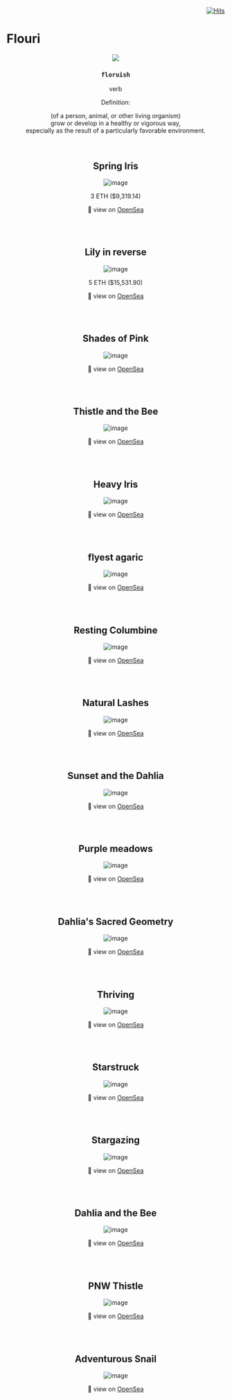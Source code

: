 <div align="right">
  
[![Hits](https://hits.seeyoufarm.com/api/count/incr/badge.svg?url=https%3A%2F%2Fgithub.com%2FUnderground-Railroad%2FmagnificentMammals%2Fblob%2Fmain%2FnftCollections%2Fflouri.md&count_bg=%23F432D8&title_bg=%23555555&icon=macys.svg&icon_color=%23F432D8&title=hits&edge_flat=false)](https://hits.seeyoufarm.com)
  
 </div>
 
# Flouri

<div align="center">
  
![](https://cdn.discordapp.com/attachments/894474009759084564/929704707302256700/unknown.png)

</div>

<div align="center">
  
### `floruish`

verb

Definition:

(of a person, animal, or other living organism) <br>
  grow or develop in a healthy or vigorous way, <br>
  especially as the result of a particularly favorable environment.

</div>  
  
<br>

<h2 align="center"> Spring Iris </h2>
<div align="center">
  
![image](https://lh3.googleusercontent.com/0E6QKYgsqTdxU7LhIy7l7N81Ii1D91HM_bADxNVa7dkr7I8PZ7_qoibcSvPiMgl1ACHHwqm7jBqonFGMAiXqCAWr3k8fmhaiFzF9_8A=w600)<br>
 
3 ETH ($9,319.14)
  
👀 view on [OpenSea](https://opensea.io/assets/0x495f947276749ce646f68ac8c248420045cb7b5e/12714204501747205633217818940794087116270597844190628696059582146339898654721)
  
</div>

<br>

</div>  
  
<br>

<h2 align="center"> Lily in reverse </h2>
<div align="center">
  
![image](https://lh3.googleusercontent.com/TiYo5N2anU-kOzn-G9z8WHSjyqj-0u8YG-_ymC1E6DwE5zs-qOT3n8tvMsNlQXrW-Dp_m6wQKXesAeXhCUE8eyKlYvTD91fooQl52A=w600)<br>
  
5 ETH ($15,531.90)
  
👀 view on [OpenSea](https://opensea.io/assets/0x495f947276749ce646f68ac8c248420045cb7b5e/12714204501747205633217818940794087116270597844190628696059582159534038188033)
  
</div>

<br>

</div>  
  
<br>

<h2 align="center"> Shades of Pink </h2>
<div align="center">
  
![image](https://lh3.googleusercontent.com/-J9PTiOhiZ4GSzKCC3MbbtYqTq-81RONPvoUZRnNku60R2Pw4TwNyfysOtj0HGKxbfPZdm6rfaXdJdPsQgPiJ5-6ZuH1za0Hr3xl=w600)
 
👀 view on [OpenSea](https://opensea.io/assets/0x495f947276749ce646f68ac8c248420045cb7b5e/12714204501747205633217818940794087116270597844190628696059582152936968421377)
  
</div>

<br>

</div>  
  
<br>

<h2 align="center"> Thistle and the Bee </h2>
<div align="center">
  
![image](https://lh3.googleusercontent.com/jE8a6qbgwiLU-hxoEGymYvu4xVKbxPItlIl9yf8todQCwNH7-BXXW3YETlDu42eTCoKO2HvQsj9usxD9RxqqoD-Zi1spwXPpfukWWK8=w600)
 
👀 view on [OpenSea](https://opensea.io/assets/0x495f947276749ce646f68ac8c248420045cb7b5e/12714204501747205633217818940794087116270597844190628696059582144140875399169)
  
</div>

<br>

</div>  
  
<br>

<h2 align="center"> Heavy Iris </h2>
<div align="center">
  
![image](https://lh3.googleusercontent.com/swo4SPMEKW0iH3wMPehq_Q8vpfxOs5k5D-yesoQPrkSx2pkSjdO4xrGZgz0GbOQmhBbEhrIUw2aYmnsPSVR4xaOhm9gfvCMhnlyR=w600)
 
👀 view on [OpenSea](https://opensea.io/assets/0x495f947276749ce646f68ac8c248420045cb7b5e/12714204501747205633217818940794087116270597844190628696059582145240387026945)
  
</div>

<br>

</div>  
  
<br>

<h2 align="center"> flyest agaric </h2>
<div align="center">
  
![image](https://lh3.googleusercontent.com/wGHU2me6nmay5gzl3MFm48HMeLnEjIoLdztqjFtXEq9cXeC9iOzAe3bUJ1Qj6V_4euKxsTFRHIERdY43fjsXTWzS2XyOgLRECPiCRA=w600)
 
👀 view on [OpenSea](https://opensea.io/assets/0x495f947276749ce646f68ac8c248420045cb7b5e/12714204501747205633217818940794087116270597844190628696059582157335014932481)
  
</div>

<br>

</div>  
  
<br>

<h2 align="center"> Resting Columbine </h2>
<div align="center">
  
![image](https://lh3.googleusercontent.com/xVo-QpGQb6NAcYmoUj3eMaYTw5L7R2pRoppWMThVOllciO_8N9XKcn77JId75jca4cwDWlwXFfCvzrHxlOA0IOxoIp4jvPi9xmgtOQ=w600)
 
👀 view on [OpenSea](https://opensea.io/assets/0x495f947276749ce646f68ac8c248420045cb7b5e/12714204501747205633217818940794087116270597844190628696059582150737945165825)
  
</div>

<br>

</div>  
  
<br>

<h2 align="center"> Natural Lashes </h2>
<div align="center">
  
![image](https://lh3.googleusercontent.com/RHYANzudMAWO66-HqGV7K4SjlcbLAtG3Uv-wqD8rpTfm5-CsxrNlOUtuXk5XUXyuq6ReI4jb7Ns8xX5W54A0Z3JtEa4gvjcB4rvGT7c=w600)
 
👀 view on [OpenSea](https://opensea.io/assets/0x495f947276749ce646f68ac8c248420045cb7b5e/12714204501747205633217818940794087116270597844190628696059582151837456793601)
  
</div>

<br>

</div>  
  
<br>

<h2 align="center"> Sunset and the Dahlia </h2>
<div align="center">
  
![image](https://lh3.googleusercontent.com/8cmgH-4DaJ7UtlorTlBYC1CSB4zjomNd53MUfrXK3uZnwJRXpwqkAs7GALn6DWShk1qnSKxuhMRF2o76WlFiZi0T15BTIEklwzvIQoY=w600)
 
👀 view on [OpenSea](https://opensea.io/assets/0x495f947276749ce646f68ac8c248420045cb7b5e/12714204501747205633217818940794087116270597844190628696059582149638433538049)
  
</div>

<br>

</div>  
  
<br>

<h2 align="center"> Purple meadows </h2>
<div align="center">
  
![image](https://lh3.googleusercontent.com/s7MZ0eWk7R1Prm5FDvlWGO9TFoDKM_WLYfqJV4zbMnVUQiZZuyw7wH_D487zn3A3PtPSu_SGIbapnWg6o1j-6_qYCIDFcytRAwAlcw=w600)
 
👀 view on [OpenSea](https://opensea.io/assets/0x495f947276749ce646f68ac8c248420045cb7b5e/12714204501747205633217818940794087116270597844190628696059582154036480049153)
  
</div>

<br>

</div>  
  
<br>

<h2 align="center"> Dahlia's Sacred Geometry </h2>
<div align="center">
  
![image](https://lh3.googleusercontent.com/Q29bhNnl7T6f2zOxQfnaEGT-z2aNiYpP8Jc1BgL6dLwBus66IZ4fh-n9zujlDRh59VXY3f8lQ0EIkIQ3XzS9jEeF_CZj3Vu7FNB71w=w600)
 
👀 view on [OpenSea](https://opensea.io/assets/0x495f947276749ce646f68ac8c248420045cb7b5e/12714204501747205633217818940794087116270597844190628696059582147439410282497)
  
</div>

<br>

</div>  
  
<br>

<h2 align="center"> Thriving </h2>
<div align="center">
  
![image](https://lh3.googleusercontent.com/ImSuInDZ9AxhdxU_xC3giHIQLbrXj_Oo2Qzdh8dsT_xrhrxjB0UFfldxrzM-d4xP1gy3eSPCH-7MWzOq2tXHG8RSNypz9i8z5wtPCw=w600)
 
👀 view on [OpenSea](https://opensea.io/assets/0x495f947276749ce646f68ac8c248420045cb7b5e/12714204501747205633217818940794087116270597844190628696059582148538921910273)
  
</div>

<br>

</div>  
  
<br>

<h2 align="center"> Starstruck </h2>
<div align="center">
  
![image](https://lh3.googleusercontent.com/qYAbywZM_-ZQqw8zFJMVTnmnIVLKxe-Xa8Tgp6MaoAmlXzUg_sgSu6EOmPNwJajRPYZaftJ-a7oMkNOuDBPCTWWqiQJ-PrdoGPUnNg=w600)
 
👀 view on [OpenSea](https://opensea.io/assets/0x495f947276749ce646f68ac8c248420045cb7b5e/12714204501747205633217818940794087116270597844190628696059582155135991676929)
  
</div>

<br>

</div>  
  
<br>

<h2 align="center"> Stargazing </h2>
<div align="center">
  
![image](https://lh3.googleusercontent.com/p6SRX61S6CIuWBlhYQu2SRzHAWkNT1ctc-tsyppAUb_hz2oGFCvVSiKN8YoYxbZs9XFnPJQERmAGY8F4OOvgT99lluS4fB_PHF23KFc=w600)
 
👀 view on [OpenSea](https://opensea.io/assets/0x495f947276749ce646f68ac8c248420045cb7b5e/12714204501747205633217818940794087116270597844190628696059582156235503304705)
  
</div>

<br>

</div>  
  
<br>

<h2 align="center"> Dahlia and the Bee </h2>
<div align="center">
  
![image](https://lh3.googleusercontent.com/wNp_kVr36pXhegzm9GegFPft-WBtUl5bBKkJQOK25p8IEitM4Ex_-D2W_TVg8DgaozveIJ83zZ3h26_CsU8vClybSNZhMUte1ucb=w600)
 
👀 view on [OpenSea](https://opensea.io/assets/0x495f947276749ce646f68ac8c248420045cb7b5e/12714204501747205633217818940794087116270597844190628696059582143041363771393)
  
</div>

<br>

</div>  
  
<br>

<h2 align="center"> PNW Thistle </h2>
<div align="center">
  
![image](https://lh3.googleusercontent.com/iDD3KvBFttSpDoRQnz78KxWTJBXXoRxrlNUpMrDIL_5-puo_DdvU1ZR9DGJJbCAsUJvP-Yw_9lXqkmwAIupdfmHudOx-HbZxIUv95UU=w600)
 
👀 view on [OpenSea](https://opensea.io/assets/0x495f947276749ce646f68ac8c248420045cb7b5e/12714204501747205633217818940794087116270597844190628696059582160633549815809)
  
</div>

<br>

</div>  
  
<br>

<h2 align="center"> Adventurous Snail </h2>
<div align="center">
  
![image](https://lh3.googleusercontent.com/738CQ8_NFg6qgHB71tHlPAeklo45buRUF_UTGugzTKmaeBITDkj7x3rWvq2eDBajOMkuFAqjjg25E2AHzzK774zQZb7eXEPRj6uGlw=w600)
 
👀 view on [OpenSea](https://opensea.io/assets/0x495f947276749ce646f68ac8c248420045cb7b5e/12714204501747205633217818940794087116270597844190628696059582158434526560257)
  
</div>

<br>
